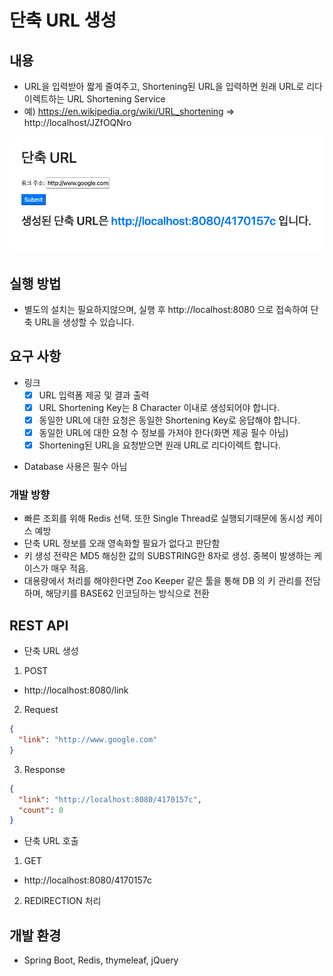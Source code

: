 # 단축 URL 생성

## 내용

* URL을 입력받아 짧게 줄여주고, Shortening된 URL을 입력하면 원래 URL로 리다이렉트하는 URL Shortening Service
* 예) https://en.wikipedia.org/wiki/URL_shortening => http://localhost/JZfOQNro

![스크린샷](./assets/screenshot.png)

## 실행 방법

* 별도의 설치는 필요하지않으며, 실행 후 http://localhost:8080 으로 접속하여 단축 URL을 생성할 수 있습니다.

## 요구 사항

- 링크
  - [X] URL 입력폼 제공 및 결과 출력
  - [X] URL Shortening Key는 8 Character 이내로 생성되어야 합니다.
  - [X] 동일한 URL에 대한 요청은 동일한 Shortening Key로 응답해야 합니다.
  - [X] 동일한 URL에 대한 요청 수 정보를 가져야 한다(화면 제공 필수 아님)
  - [X] Shortening된 URL을 요청받으면 원래 URL로 리다이렉트 합니다.

* Database 사용은 필수 아님

### 개발 방향

- 빠른 조회를 위해 Redis 선택. 또한 Single Thread로 실행되기때문에 동시성 케이스 예방
- 단축 URL 정보를 오래 영속화할 필요가 없다고 판단함
- 키 생성 전략은 MD5 해싱한 값의 SUBSTRING한 8자로 생성. 중복이 발생하는 케이스가 매우 적음.
- 대용량에서 처리를 해야한다면 Zoo Keeper 같은 툴을 통해 DB 의 키 관리를 전담하며, 해당키를 BASE62 인코딩하는 방식으로 전환

## REST API

- 단축 URL 생성

1. POST
  - http://localhost:8080/link
2. Request

```json
{
  "link": "http://www.google.com"
}
```

3. Response

```json
{
  "link": "http://localhost:8080/4170157c",
  "count": 0
}
```

- 단축 URL 호출

1. GET

- http://localhost:8080/4170157c

2. REDIRECTION 처리

## 개발 환경

* Spring Boot, Redis, thymeleaf, jQuery

